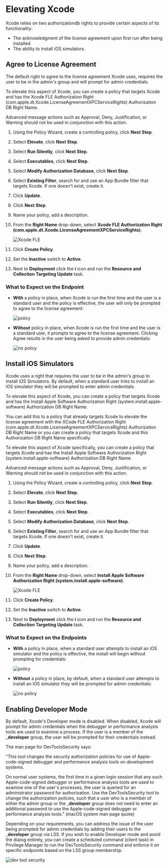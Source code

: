 [title]: # (Elevate Xcode)
[tags]: # (authdb, sysex)
[priority]: # (7)
# Elevating Xcode

Xcode relies on two authorizationdb rights to provide certain aspects of its functionality:

* The acknowledgment of the license agreement upon first run after being installed.
* The ability to install iOS simulators.

## Agree to License Agreement

The default right to agree to the license agreement Xcode uses, requires the user to be in the admin's group and will prompt for admin credentials.

To elevate this aspect of Xcode, you can create a policy that targets Xcode and has the Xcode FLE Authorization Right (com.apple.dt.Xcode.LicenseAgreementXPCServiceRights) Authorization DB Right Name.

Advanced message actions such as Approval, Deny, Justification, or Warning should not be used in conjunction with this action.

1. Using the Policy Wizard, create a controlling policy, click __Next Step__.
1. Select __Elevate__, click __Next Step__.
1. Select __Run Silently__, click __Next Step__.
1. Select __Executables__, click __Next Step__.
1. Select __Modify Authorization Database__, click __Next Step__.
1. Select __Existing Filter__, search for and use an App Bundle filter that targets Xcode. If one doesn't exist, create it.
1. Click __Update__.
1. Click __Next Step__.
1. Name your policy, add a description.
1. From the __Right Name__ drop-down, select __Xcode FLE Authorization Right (com.apple.dt.Xcode.LicenseAgreementXPCServiceRights)__.

   ![Xcode FLE](images/authdb/xcode-fle.png "Right Name drop-down selection")
1. Click __Create Policy__.
1. Set the __Inactive__ switch to __Active__.
1. Next to __Deployment__ click the __i__ icon and run the __Resource and Collection Targeting Update__ task.

### What to Expect on the Endpoint

* __With__ a policy in place, when Xcode is run the first time and the user is a standard user and the policy is effective, the user will only be prompted to agree to the license agreement:

  ![policy](images/authdb/xcode-2.png "Policy in place requiring license agreement only")

* __Without__ policy in place, when Xcode is run the first time and the user is a standard user, it prompts to agree to the license agreement. Clicking Agree results in the user being asked to provide admin credentials:

  ![no policy](images/authdb/xcode-1.png "No policy in place requiring authentication by user")

## Install iOS Simulators

Xcode uses a right that requires the user to be in the admin's group to install iOS Simulators. By default, when a standard user tries to install an iOS simulator they will be prompted to enter admin credentials.

To elevate this aspect of Xcode, you can create a policy that targets Xcode and has the Install Apple Software Authorization Right (system.install.apple-software) Authorization DB Right Name.

You can add this to a policy that already targets Xcode to elevate the license agreement with the XCode FLE Authorization Right (com.apple.dt.Xcode.LicenseAgreementXPCServiceRights) Authorization DB Right Name or you can create a policy that targets Xcode and this Authorization DB Right Name specifically.

To elevate this aspect of Xcode specifically, you can create a policy that targets Xcode and has the Install Apple Software Authorization Right (system.install.apple-software) Authorization DB Right Name.

Advanced message actions such as Approval, Deny, Justification, or Warning should not be used in conjunction with this action.

1. Using the Policy Wizard, create a controlling policy, click __Next Step__.
1. Select __Elevate__, click __Next Step__.
1. Select __Run Silently__, click __Next Step__.
1. Select __Executables__, click __Next Step__.
1. Select __Modify Authorization Database__, click __Next Step__.
1. Select __Existing Filter__, search for and use an App Bundle filter that targets Xcode. If one doesn't exist, create it.
1. Click __Update__.
1. Click __Next Step__.
1. Name your policy, add a description.
1. From the __Right Name__ drop-down, select __Install Apple Software Authorization Right (system.install.apple-software)__.

   ![Xcode FLE](images/authdb/xcode-iOS.png "Right Name drop-down selection")
1. Click __Create Policy__.
1. Set the __Inactive__ switch to __Active__.
1. Next to __Deployment__ click the __i__ icon and run the __Resource and Collection Targeting Update__ task.

### What to Expect on the Endpoints

* __With__ a policy in place, when a standard user attempts to install an iOS simulator and the policy is effective, the install will begin without prompting for credentials:

  ![policy](images/authdb/xcode-iOS-2.png "Policy in place iOS Simulator running")
* __Without__ a policy in place, by default, when a standard user attempts to install an iOS simulator they will be prompted for admin credentials:

  ![no policy](images/authdb/xcode-iOS-1.png "No policy in place requiring authentication by user")

## Enabling Developer Mode

By default, Xcode's Developer mode is disabled. When disabled, Xcode will prompt for admin credentials when the debugger or performance analysis tools are used to examine a process. If the user is a member of the ___developer__ group, the user will be prompted for their credentials instead.

The man page for DevToolsSecurity says:

"This tool changes the security authorization policies for use of Apple-code-signed debugger and performance analysis tools on development systems.

On normal user systems, the first time in a given login session that any such Apple-code-signed debugger or performance analysis tools are used to examine one of the user's processes, the user is queried for an administrator password for authorization. Use the DevToolsSecurity tool to change the authorization policies, such that a user who is a member of either the admin group or the ___developer__ group does not need to enter an additional password to use the Apple-code-signed debugger or performance analysis tools." (macOS system man page quote)

Depending on your requirements, you can address the issue of the user being prompted for admin credentials by adding their users to the ___developer__ group via LSS. If you wish to enable Developer mode and avoid the dialog entirely, you can create a scheduled command (client task) in Privilege Manager to run the DevToolsSecurity command and enforce it on specific endpoints based on the LSS group membership.

![dev tool security](images/authdb/dev-tool-sec-cmd.png "Customizing the DevToolSecurity command")
